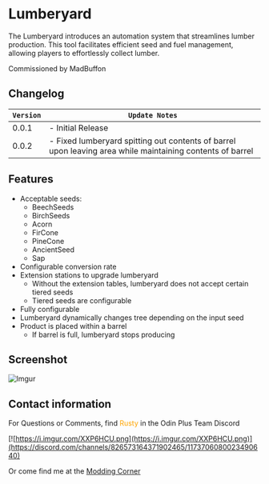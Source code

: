 # Lumberyard
The Lumberyard introduces an automation system that streamlines lumber production. This tool facilitates efficient seed and fuel management, allowing players to effortlessly collect lumber.

Commissioned by MadBuffon

## Changelog
| `Version` | `Update Notes`                                                                                   |
|-----------|--------------------------------------------------------------------------------------------------|
| 0.0.1 | - Initial Release
| 0.0.2 | - Fixed lumberyard spitting out contents of barrel upon leaving area while maintaining contents of barrel


## Features
- Acceptable seeds:
    - BeechSeeds
    - BirchSeeds
    - Acorn
    - FirCone
    - PineCone
    - AncientSeed
    - Sap
- Configurable conversion rate
- Extension stations to upgrade lumberyard
    - Without the extension tables, lumberyard does not accept certain tiered seeds
    - Tiered seeds are configurable
- Fully configurable
- Lumberyard dynamically changes tree depending on the input seed
- Product is placed within a barrel
    - If barrel is full, lumberyard stops producing

## Screenshot
![Imgur](https://i.imgur.com/tyR6tIp.png)

## Contact information
For Questions or Comments, find <span style="color:orange">Rusty</span> in the Odin Plus Team Discord

[![https://i.imgur.com/XXP6HCU.png](https://i.imgur.com/XXP6HCU.png)](https://discord.com/channels/826573164371902465/1173706080023490640)

Or come find me at the [Modding Corner](https://discord.com/channels/847956617798746112/1175641735234334761)
